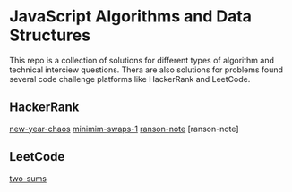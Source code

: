 # JavaScript Algorithms and Data Structures
This repo is a collection of solutions for different types of algorithm and technical interciew
questions. Thera are also solutions for problems found several code challenge platforms like HackerRank and LeetCode.

## HackerRank
[new-year-chaos](hacker-rank/new-year-chaos.js)
[minimim-swaps-1](hacker-rank/minimum-swaps-2.js)
[ranson-note](hacker-rank/ransom-note.js)
[ranson-note]


## LeetCode
[two-sums](leet-code/two-sum.js)
